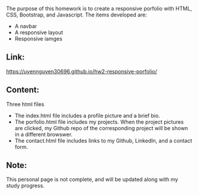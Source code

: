 The purpose of this homework is to create a responsive porfolio with HTML, CSS, Bootstrap, and Javascript. The items developed are: 
<ul>
    <li>A navbar</li>
    <li>A responsive layout</li>
    <li>Responsive iamges</li>
</ul>

## Link: 
 https://uyennguyen30696.github.io/hw2-responsive-porfolio/

## Content:
Three html files
<ul>
    <li>The index.html file includes a profile picture and a brief bio.</li>
    <li>The porfolio.html file includes my projects. When the project pictures are clicked, my Github repo of the corresponding project will be shown in a different browswer.</li>
    <li>The contact.html file includes links to my Github, LinkedIn, and a contact form.</li>
</ul>

## Note:
This personal page is not complete, and will be updated along with my study progress.